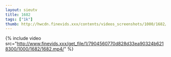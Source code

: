 ```yaml
--- 
layout: sieutv
title: 1682
tags: ["1k"]
thumb: http://hwcdn.finevids.xxx/contents/videos_screenshots/1000/1682/preview.mp4.jpg
---
```

{% include video src="http://www.finevids.xxx/get_file/1/7904560770d828d33ea90324b6218300/1000/1682/1682.mp4/" %} 
